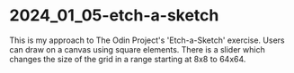 # 2024_01_05-etch-a-sketch

This is my approach to The Odin Project's 'Etch-a-Sketch' exercise.
Users can draw on a canvas using square elements. There is a slider which changes the size of the grid in a range starting at 8x8 to 64x64.